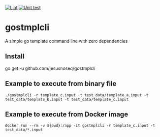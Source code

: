 [![Lint](https://github.com/jesusnoseq/gostmplcli/actions/workflows/lint.yml/badge.svg)](https://github.com/jesusnoseq/gostmplcli/actions/workflows/lint.yml)
[![Unit test](https://github.com/jesusnoseq/gostmplcli/actions/workflows/test.yml/badge.svg)](https://github.com/jesusnoseq/gostmplcli/actions/workflows/test.yml)


# gostmplcli
A simple go template command line with zero dependencies

## Install
go get -u github.com/jesusnoseq/gostmplcli

## Example to execute from binary file
```shell script
./gostmplcli -r template_c.input -t test_data/template_a.input -t test_data/template_b.input -t test_data/template_c.input
```

## Example to execute from Docker image
```shell script
docker run --rm -v ${pwd}:/app -it gostmplcli -r template_c.input -t test_data/*.input
```
